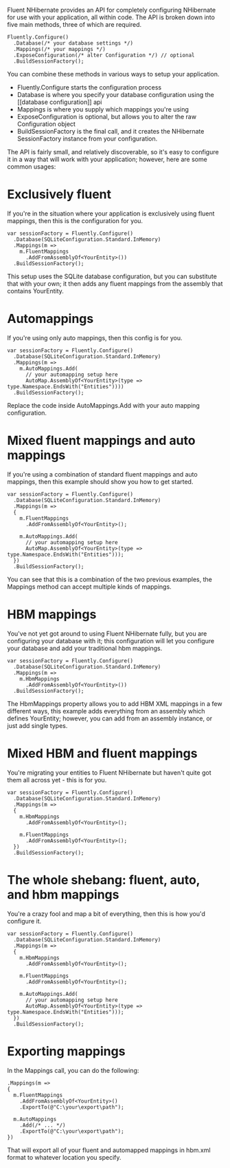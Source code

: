 Fluent NHibernate provides an API for completely configuring NHibernate for use with your application, all within code. The API is broken down into five main methods, three of which are required.

    Fluently.Configure()
      .Database(/* your database settings */)
      .Mappings(/* your mappings */)
      .ExposeConfiguration(/* alter Configuration */) // optional
      .BuildSessionFactory();

You can combine these methods in various ways to setup your application.

  * Fluently.Configure starts the configuration process
  * Database is where you specify your database configuration using the [[database configuration]] api
  * Mappings is where you supply which mappings you're using
  * ExposeConfiguration is optional, but allows you to alter the raw Configuration object
  * BuildSessionFactory is the final call, and it creates the NHibernate SessionFactory instance from your configuration.

The API is fairly small, and relatively discoverable, so it's easy to configure it in a way that will work with your application; however, here are some common usages:

# Exclusively fluent

If you're in the situation where your application is exclusively using fluent mappings, then this is the configuration for you. 

    var sessionFactory = Fluently.Configure()
      .Database(SQLiteConfiguration.Standard.InMemory)
      .Mappings(m =>
        m.FluentMappings
          .AddFromAssemblyOf<YourEntity>())
      .BuildSessionFactory();

This setup uses the SQLite database configuration, but you can substitute that with your own; it then adds any fluent mappings from the assembly that contains YourEntity.

# Automappings

If you're using only auto mappings, then this config is for you.

    var sessionFactory = Fluently.Configure()
      .Database(SQLiteConfiguration.Standard.InMemory)
      .Mappings(m =>
        m.AutoMappings.Add(
          // your automapping setup here
          AutoMap.AssemblyOf<YourEntity>(type => type.Namespace.EndsWith("Entities"))))
      .BuildSessionFactory();

Replace the code inside AutoMappings.Add with your auto mapping configuration.

# Mixed fluent mappings and auto mappings

If you're using a combination of standard fluent mappings and auto mappings, then this example should show you how to get started.

    var sessionFactory = Fluently.Configure()
      .Database(SQLiteConfiguration.Standard.InMemory)
      .Mappings(m =>
      {
        m.FluentMappings
          .AddFromAssemblyOf<YourEntity>();
          
        m.AutoMappings.Add(
          // your automapping setup here
          AutoMap.AssemblyOf<YourEntity>(type => type.Namespace.EndsWith("Entities")));
      })
      .BuildSessionFactory();

You can see that this is a combination of the two previous examples, the Mappings method can accept multiple kinds of mappings.

# HBM mappings

You've not yet got around to using Fluent NHibernate fully, but you are configuring your database with it; this configuration will let you configure your database and add your traditional hbm mappings.

    var sessionFactory = Fluently.Configure()
      .Database(SQLiteConfiguration.Standard.InMemory)
      .Mappings(m =>
        m.HbmMappings
          .AddFromAssemblyOf<YourEntity>())
      .BuildSessionFactory();

The HbmMappings property allows you to add HBM XML mappings in a few different ways, this example adds everything from an assembly which defines YourEntity; however, you can add from an assembly instance, or just add single types.

# Mixed HBM and fluent mappings

You're migrating your entities to Fluent NHibernate but haven't quite got them all across yet - this is for you.

    var sessionFactory = Fluently.Configure()
      .Database(SQLiteConfiguration.Standard.InMemory)
      .Mappings(m =>
      {
        m.HbmMappings
          .AddFromAssemblyOf<YourEntity>();

        m.FluentMappings
          .AddFromAssemblyOf<YourEntity>();
      })
      .BuildSessionFactory();

# The whole shebang: fluent, auto, and hbm mappings

You're a crazy fool and map a bit of everything, then this is how you'd configure it.

    var sessionFactory = Fluently.Configure()
      .Database(SQLiteConfiguration.Standard.InMemory)
      .Mappings(m =>
      {
        m.HbmMappings
          .AddFromAssemblyOf<YourEntity>();

        m.FluentMappings
          .AddFromAssemblyOf<YourEntity>();
          
        m.AutoMappings.Add(
          // your automapping setup here
          AutoMap.AssemblyOf<YourEntity>(type => type.Namespace.EndsWith("Entities")));
      })
      .BuildSessionFactory();

# Exporting mappings

In the Mappings call, you can do the following:

    .Mappings(m =>
    {
      m.FluentMappings
        .AddFromAssemblyOf<YourEntity>()
        .ExportTo(@"C:\your\export\path");

      m.AutoMappings
        .Add(/* ... */)
        .ExportTo(@"C:\your\export\path");
    })

That will export all of your fluent and automapped mappings in hbm.xml format to whatever location you specify.